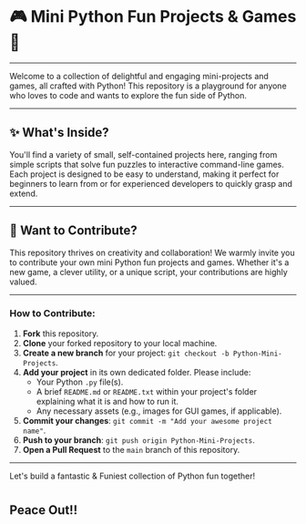 # 🎮 Mini Python Fun Projects & Games 🐍

---

Welcome to a collection of delightful and engaging mini-projects and games, all crafted with Python! This repository is a playground for anyone who loves to code and wants to explore the fun side of Python.

---

## ✨ What's Inside?

You'll find a variety of small, self-contained projects here, ranging from simple scripts that solve fun puzzles to interactive command-line games. Each project is designed to be easy to understand, making it perfect for beginners to learn from or for experienced developers to quickly grasp and extend.

---

## 🤝 Want to Contribute?

This repository thrives on creativity and collaboration! We warmly invite you to contribute your own mini Python fun projects and games. Whether it's a new game, a clever utility, or a unique script, your contributions are highly valued.

---

### How to Contribute:

1.  **Fork** this repository.
2.  **Clone** your forked repository to your local machine.
3.  **Create a new branch** for your project: `git checkout -b Python-Mini-Projects`.
4.  **Add your project** in its own dedicated folder. Please include:
    * Your Python `.py` file(s).
    * A brief `README.md` or `README.txt` within your project's folder explaining what it is and how to run it.
    * Any necessary assets (e.g., images for GUI games, if applicable).
5.  **Commit your changes**: `git commit -m "Add your awesome project name"`.
6.  **Push to your branch**: `git push origin Python-Mini-Projects`.
7.  **Open a Pull Request** to the `main` branch of this repository.

---

Let's build a fantastic & Funiest collection of Python fun together!
#
Peace Out!!
---

